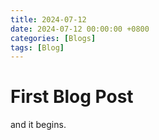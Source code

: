 ```yaml
---
title: 2024-07-12
date: 2024-07-12 00:00:00 +0800
categories: [Blogs]
tags: [Blog]
---
```


# First Blog Post

and it begins.
